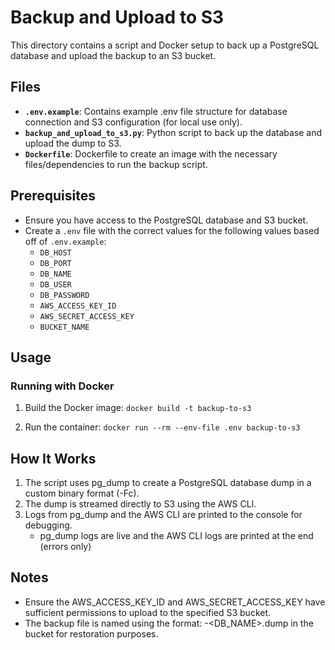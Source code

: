# Backup and Upload to S3

This directory contains a script and Docker setup to back up a PostgreSQL database and upload the backup to an S3 bucket.

## Files

- **`.env.example`**: Contains example .env file structure for database connection and S3 configuration (for local use only).
- **`backup_and_upload_to_s3.py`**: Python script to back up the database and upload the dump to S3.
- **`Dockerfile`**: Dockerfile to create an image with the necessary files/dependencies to run the backup script.

## Prerequisites

- Ensure you have access to the PostgreSQL database and S3 bucket.
- Create a `.env` file with the correct values for the following values based off of `.env.example`:
  - `DB_HOST`
  - `DB_PORT`
  - `DB_NAME`
  - `DB_USER`
  - `DB_PASSWORD`
  - `AWS_ACCESS_KEY_ID`
  - `AWS_SECRET_ACCESS_KEY`
  - `BUCKET_NAME`

## Usage

### Running with Docker
1. Build the Docker image:
`docker build -t backup-to-s3 `

2. Run the container:
`docker run --rm --env-file .env backup-to-s3`

## How It Works
1. The script uses pg_dump to create a PostgreSQL database dump in a custom binary format (-Fc).
2. The dump is streamed directly to S3 using the AWS CLI.
3. Logs from pg_dump and the AWS CLI are printed to the console for debugging.
    - pg_dump logs are live and the AWS CLI logs are printed at the end (errors only)
## Notes
- Ensure the AWS_ACCESS_KEY_ID and AWS_SECRET_ACCESS_KEY have sufficient permissions to upload to the specified S3 bucket.
- The backup file is named using the format: <date>-<DB_NAME>.dump in the bucket for restoration purposes.
